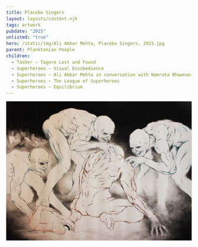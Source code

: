 ```yaml
---
title: Placebo Singers
layout: layouts/content.njk
tags: artwork
pubdate: "2015"
unlisted: "true"
hero: /static/img/Ali Akbar Mehta, Placebo Singers, 2015.jpg
parent: Planktonian People
children:
  - Tasher ~ Tagore Lost and Found
  - Superheroes ~ Visual Disobedience
  - Superheroes ~ Ali Akbar Mehta in conversation with Namrata Bhawnani
  - Superheroes ~ The League of Superheroes
  - Superheroes ~ Equilibrium
---
```

![Placebo Singers, 2015, graphite and charcoal on Hahnemühle paper](/static/img/ali-akbar-mehta-placebo-singers-2015.jpg)
